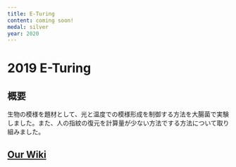 ```yaml
---
title: E-Turing
content: coming soon!
medal: silver
year: 2020
---
```

# 2019 E-Turing

## 概要
生物の模様を題材として、光と温度での模様形成を制御する方法を大腸菌で実験しました。また、人の指紋の復元を計算量が少ない方法でする方法について取り組みました。

## [Our Wiki](https://2019.igem.org/Team:TokyoTech)